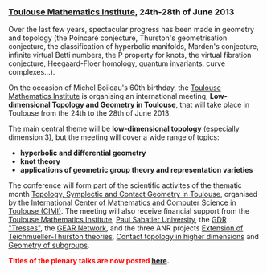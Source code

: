 ### [Toulouse Mathematics Institute](http://math.univ-toulouse.fr), 24th-28th of June 2013

Over the last few years, spectacular progress has been made in geometry and topology (the Poincaré conjecture, Thurston's geometrisation conjecture, the classification of hyperbolic manifolds, Marden's conjecture, infinite virtual Betti numbers, the P property for knots, the virtual fibration conjecture, Heegaard-Floer homology, quantum invariants, curve complexes…).

On the occasion of Michel Boileau's 60th birthday, the [Toulouse Mathematics Institute](http://math.univ-toulouse.fr) is organising an international meeting, **Low-dimensional Topology and Geometry in Toulouse**, that will take place in Toulouse from the 24th to the 28th of June 2013.

The main central theme will be **low-dimensional topology** (especially dimension 3), but the meeting will cover a wide range of topics:

* **hyperbolic and differential geometry**
* **knot theory**
* **applications of geometric group theory and representation varieties**

The conference will form part of the scientific activites of the thematic month [Topology, Symplectic and Contact Geometry in Toulouse](http://www.math.univ-toulouse.fr/top-geom-conf-2013/common/index.php?lang=en),
organised by the [International Center of Mathematics and Computer Science in Toulouse (CIMI)](http://www.cimi.univ-toulouse.fr/). The meeting will
also receive financial support from the [Toulouse Mathematics Institute](http://www.math.univ-toulouse.fr/), [Paul Sabatier University](http://www.univ-tlse3.fr/), the [GDR "Tresses"](http://tresses.math.cnrs.fr/), the [GEAR Network](http://gear.math.illinois.edu), and the three ANR projects [Extension of Teichmueller-Thurston theories](http://www.math.univ-toulouse.fr/~schlenker/ettt/ettt.html), [Contact topology in higher dimensions](http://www.math.univ-toulouse.fr/~niederkr/ANR/index.php?frame=main) and [Geometry of subgroups](http://www.cmi.univ-mrs.fr/~paoluzzi/gsg.xhtml).

<!--
**The deadline for [applications for financial support](http://www.math.univ-toulouse.fr/top-geom-conf-2013/en/ldtg-mb/funding) is the <span style='color:#FF0000'>24th of March 2013</span>.**<br>
-->
<!--**The deadline for [registration](http://www.math.univ-toulouse.fr/top-geom-conf-2013/en/ldtg-mb/registration) is the <span style='color:#FF0000'>30th of April 2013</span>.**-->
**<span style='color:#FF0000'>Titles of the plenary talks are now posted</span> [here](http://www.math.univ-toulouse.fr/top-geom-conf-2013/en/ldtg-mb/program).**
